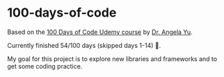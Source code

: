 # 100-days-of-code

Based on the [100 Days of Code Udemy course](https://www.udemy.com/course/100-days-of-code/) by [Dr. Angela Yu](https://github.com/angelabauer?tab=repositories).

Currently finished 54/100 days (skipped days 1-14) 🥳.

My goal for this project is to explore new libraries and frameworks and to get some coding practice.
